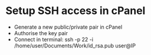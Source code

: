 # Setup SSH access in cPanel

* Generate a new public/private pair in cPanel
* Authorise the key pair
* Connect in terminal: ssh -p 22 -i /home/user/Documents/Work/id_rsa.pub user@IP

